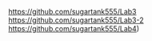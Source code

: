 https://github.com/sugartank555/Lab3
https://github.com/sugartank555/Lab3-2
https://github.com/sugartank555/Lab4)
